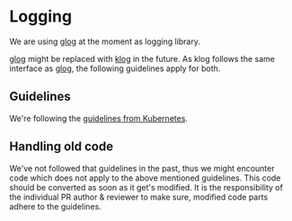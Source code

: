 # Logging

We are using [glog](https://github.com/golang/glog) at the moment as logging library.

[glog](https://github.com/golang/glog) might be replaced with [klog](https://github.com/kubernetes/klog) in the future.
As klog follows the same interface as [glog](https://github.com/golang/glog), the following guidelines apply for both.


## Guidelines

We're following the [guidelines from Kubernetes](https://github.com/kubernetes/community/blob/b3349d5b1354df814b67bbdee6890477f3c250cb/contributors/devel/logging.md).


## Handling old code

We've not followed that guidelines in the past, thus we might encounter code which does not apply to the above mentioned guidelines.
This code should be converted as soon as it get's modified.
It is the responsibility of the individual PR author & reviewer to make sure, modified code parts adhere to the guidelines.
